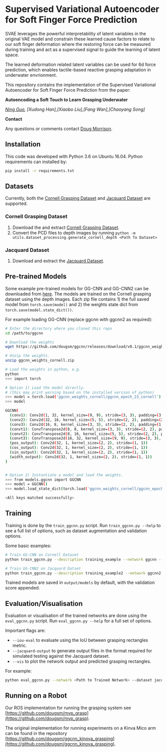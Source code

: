 # Supervised Variational Autoencoder for Soft Finger Force Prediction

SVAE leverages the powerful interpretability of latent variables in the original VAE model and constrain these learned cause factors to relate to our soft finger deformation where the restoring force can be measured during training
and act as a supervised signal to guide the learning of latent space.

The learned deformation related latent variables can be used for 6d force prediction, which enables tactile-based reactive grasping adaptation in underwater envrionment.

This repository contains the implementation of the Supervised Variational Autoencoder for Soft Finger Force Prediction from the paper:

**Autoencoding a Soft Touch to Learn Grasping Underwater**

*[Ning Guo](https://gabriel-ning.github.io/), [Xudong Han],[Xiaobo Liu],[Fang Wan],[Chaoyang Song]*


**Contact**

Any questions or comments contact [Doug Morrison](mailto:doug.morrison@roboticvision.org).

## Installation

This code was developed with Python 3.6 on Ubuntu 16.04.  Python requirements can installed by:

```bash
pip install -r requirements.txt
```

## Datasets

Currently, both the [Cornell Grasping Dataset](http://pr.cs.cornell.edu/grasping/rect_data/data.php) and
[Jacquard Dataset](https://jacquard.liris.cnrs.fr/) are supported.

### Cornell Grasping Dataset

1. Download the and extract [Cornell Grasping Dataset](http://pr.cs.cornell.edu/grasping/rect_data/data.php). 
2. Convert the PCD files to depth images by running `python -m utils.dataset_processing.generate_cornell_depth <Path To Dataset>`

### Jacquard Dataset

1. Download and extract the [Jacquard Dataset](https://jacquard.liris.cnrs.fr/).

## Pre-trained Models

Some example pre-trained models for GG-CNN and GG-CNN2 can be downloaded from [here](https://github.com/dougsm/ggcnn/releases/tag/v0.1).  The models are trained on the Cornell grasping
dataset using the depth images.  Each zip file contains 1) the full saved model from `torch.save(model)` and 2) the weights state dict from `torch.save(model.state_dict())`. 

For example loading GG-CNN (replace ggcnn with ggcnn2 as required):

```bash
# Enter the directory where you cloned this repo
cd /path/to/ggcnn

# Download the weights
wget https://github.com/dougsm/ggcnn/releases/download/v0.1/ggcnn_weights_cornell.zip

# Unzip the weights.
unzip ggcnn_weights_cornell.zip

# Load the weights in python, e.g.
python
>>> import torch

# Option 1) Load the model directly.
# (this may print warning based on the installed version of python)
>>> model = torch.load('ggcnn_weights_cornell/ggcnn_epoch_23_cornell')
>>> model

GGCNN(
  (conv1): Conv2d(1, 32, kernel_size=(9, 9), stride=(3, 3), padding=(3, 3))
  (conv2): Conv2d(32, 16, kernel_size=(5, 5), stride=(2, 2), padding=(2, 2))
  (conv3): Conv2d(16, 8, kernel_size=(3, 3), stride=(2, 2), padding=(1, 1))
  (convt1): ConvTranspose2d(8, 8, kernel_size=(3, 3), stride=(2, 2), padding=(1, 1), output_padding=(1, 1))
  (convt2): ConvTranspose2d(8, 16, kernel_size=(5, 5), stride=(2, 2), padding=(2, 2), output_padding=(1, 1))
  (convt3): ConvTranspose2d(16, 32, kernel_size=(9, 9), stride=(3, 3), padding=(3, 3), output_padding=(1, 1))
  (pos_output): Conv2d(32, 1, kernel_size=(2, 2), stride=(1, 1))
  (cos_output): Conv2d(32, 1, kernel_size=(2, 2), stride=(1, 1))
  (sin_output): Conv2d(32, 1, kernel_size=(2, 2), stride=(1, 1))
  (width_output): Conv2d(32, 1, kernel_size=(2, 2), stride=(1, 1))
)


# Option 2) Instantiate a model and load the weights.
>>> from models.ggcnn import GGCNN
>>> model = GGCNN()
>>> model.load_state_dict(torch.load('ggcnn_weights_cornell/ggcnn_epoch_23_cornell_statedict.pt'))

<All keys matched successfully>

```

## Training

Training is done by the `train_ggcnn.py` script.  Run `train_ggcnn.py --help` to see a full list of options, such as dataset augmentation and validation options.

Some basic examples:

```bash
# Train GG-CNN on Cornell Dataset
python train_ggcnn.py --description training_example --network ggcnn --dataset cornell --dataset-path <Path To Dataset>

# Train GG-CNN2 on Jacquard Datset
python train_ggcnn.py --description training_example2 --network ggcnn2 --dataset jacquard --dataset-path <Path To Dataset>
```

Trained models are saved in `output/models` by default, with the validation score appended.

## Evaluation/Visualisation

Evaluation or visualisation of the trained networks are done using the `eval_ggcnn.py` script.  Run `eval_ggcnn.py --help` for a full set of options.

Important flags are:
* `--iou-eval` to evaluate using the IoU between grasping rectangles metric.
* `--jacquard-output` to generate output files in the format required for simulated testing against the Jacquard dataset.
* `--vis` to plot the network output and predicted grasping rectangles.

For example:

```bash
python eval_ggcnn.py --network <Path to Trained Network> --dataset jacquard --dataset-path <Path to Dataset> --jacquard-output --iou-eval
```


## Running on a Robot

Our ROS implementation for running the grasping system see [https://github.com/dougsm/mvp_grasp](https://github.com/dougsm/mvp_grasp).

The original implementation for running experiments on a Kinva Mico arm can be found in the repository [https://github.com/dougsm/ggcnn_kinova_grasping](https://github.com/dougsm/ggcnn_kinova_grasping).